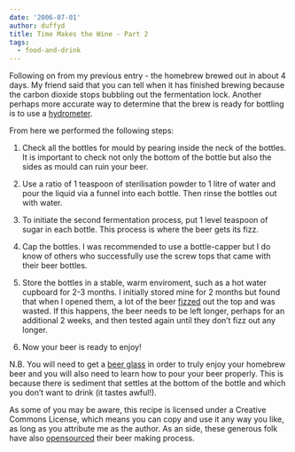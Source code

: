 ```yaml
---
date: '2006-07-01'
author: duffyd
title: Time Makes the Wine - Part 2
tags:
  - food-and-drink
---
```


Following on from my previous entry - the homebrew brewed out in about 4 days. My friend said that you can tell when it has finished brewing because the carbon dioxide stops bubbling out the fermentation lock. Another perhaps more accurate way to determine that the brew is ready for bottling is to use a [hydrometer](https://href.li/?http://en.wikipedia.org/wiki/Hydrometer).

From here we performed the following steps:

1. Check all the bottles for mould by pearing inside the neck of the bottles. It is important to check not only the bottom of the bottle but also the sides as mould can ruin your beer.
2. Use a ratio of 1 teaspoon of sterilisation powder to 1 litre of water and pour the liquid via a funnel into each bottle. Then rinse the bottles out with water.

3. To initiate the second fermentation process, put 1 level teaspoon of sugar in each bottle. This process is where the beer gets its fizz.
4. Cap the bottles. I was recommended to use a bottle-capper but I do know of others who successfully use the screw tops that came with their beer bottles.
5. Store the bottles in a stable, warm enviroment, such as a hot water cupboard for 2-3 months. I initially stored mine for 2 months but found that when I opened them, a lot of the beer [fizzed](https://href.li/?http://en.wikipedia.org/wiki/Head_(beer)) out the top and was wasted. If this happens, the beer needs to be left longer, perhaps for an additional 2 weeks, and then tested again until they don’t fizz out any longer.
6. Now your beer is ready to enjoy!

N.B. You will need to get a [beer glass](https://href.li/?http://en.wikipedia.org/wiki/Beer_glassware) in order to truly enjoy your homebrew beer and you will also need to learn how to pour your beer properly. This is because there is sediment that settles at the bottom of the bottle and which you don’t want to drink (it tastes awful!).

As some of you may be aware, this recipe is licensed under a Creative Commons License, which means you can copy and use it any way you like, as long as you attribute me as the author. As an side, these generous folk have also [opensourced](https://href.li/?http://www.voresoel.dk/main.php?id=71) their beer making process.
